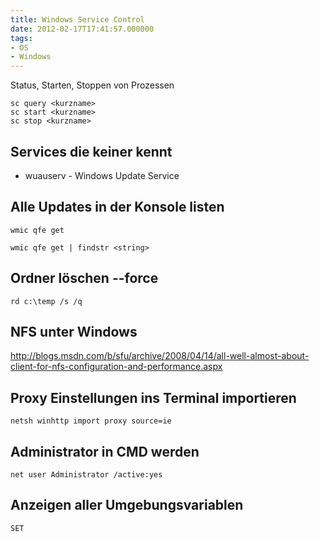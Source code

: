 ```yaml
---
title: Windows Service Control
date: 2012-02-17T17:41:57.000000
tags: 
- OS
- Windows
---
```



Status, Starten, Stoppen von Prozessen

    sc query <kurzname>
    sc start <kurzname>
    sc stop <kurzname>

## Services die keiner kennt

* wuauserv - Windows Update Service

## Alle Updates in der Konsole listen

    wmic qfe get

    wmic qfe get | findstr <string>

## Ordner löschen --force

    rd c:\temp /s /q

## NFS unter Windows

http://blogs.msdn.com/b/sfu/archive/2008/04/14/all-well-almost-about-client-for-nfs-configuration-and-performance.aspx

## Proxy Einstellungen ins Terminal importieren

    netsh winhttp import proxy source=ie

## Administrator in CMD werden

    net user Administrator /active:yes

## Anzeigen aller Umgebungsvariablen

    SET

